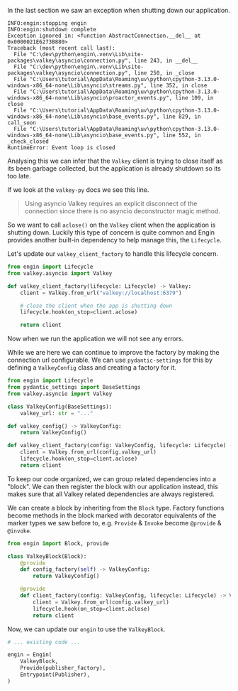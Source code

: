 In the last section we saw an exception when shutting down our application.

```
INFO:engin:stopping engin
INFO:engin:shutdown complete
Exception ignored in: <function AbstractConnection.__del__ at 0x0000021E6273B880>
Traceback (most recent call last):
  File "C:\dev\python\engin\.venv\Lib\site-packages\valkey\asyncio\connection.py", line 243, in __del__
  File "C:\dev\python\engin\.venv\Lib\site-packages\valkey\asyncio\connection.py", line 250, in _close
  File "C:\Users\tutorial\AppData\Roaming\uv\python\cpython-3.13.0-windows-x86_64-none\Lib\asyncio\streams.py", line 352, in close
  File "C:\Users\tutorial\AppData\Roaming\uv\python\cpython-3.13.0-windows-x86_64-none\Lib\asyncio\proactor_events.py", line 109, in close
  File "C:\Users\tutorial\AppData\Roaming\uv\python\cpython-3.13.0-windows-x86_64-none\Lib\asyncio\base_events.py", line 829, in call_soon
  File "C:\Users\tutorial\AppData\Roaming\uv\python\cpython-3.13.0-windows-x86_64-none\Lib\asyncio\base_events.py", line 552, in _check_closed
RuntimeError: Event loop is closed
```

Analysing this we can infer that the `Valkey` client is trying to close itself as its been
garbage collected, but the application is already shutdown so its too late.

If we look at the `valkey-py` docs we see this line.

> Using asyncio Valkey requires an explicit disconnect of the connection since there is no
> asyncio deconstructor magic method.

So we want to call `aclose()` on the `Valkey` client when the application is shutting down.
Luckily this type of concern is quite common and Engin provides another built-in dependency to
help manage this, the `Lifecycle`.

Let's update our `valkey_client_factory` to handle this lifecycle concern.

```python title="valkey_client.py"
from engin import Lifecycle
from valkey.asyncio import Valkey

def valkey_client_factory(lifecycle: Lifecycle) -> Valkey:
    client = Valkey.from_url("valkey://localhost:6379")

    # close the client when the app is shutting down
    lifecycle.hook(on_stop=client.aclose)

    return client
```

Now when we run the application we will not see any errors.

While we are here we can continue to improve the factory by making the connection url
configurable. We can use `pydantic-settings` for this by defining a `ValkeyConfig` class and
creating a factory for it.

```python title="valkey_client.py"
from engin import Lifecycle
from pydantic_settings import BaseSettings
from valkey.asyncio import Valkey

class ValkeyConfig(BaseSettings):
    valkey_url: str = "..."

def valkey_config() -> ValkeyConfig:
    return ValkeyConfig()

def valkey_client_factory(config: ValkeyConfig, lifecycle: Lifecycle) -> Valkey:
    client = Valkey.from_url(config.valkey_url)
    lifecycle.hook(on_stop=client.aclose)
    return client
```

To keep our code organized, we can group related dependencies into a "block". We can then
register the block with our application instead, this makes sure that all Valkey related
dependencies are always registered.

We can create a block by inheriting from the `Block` type. Factory functions become
methods in the block marked with decorator equivalents of the marker types we saw before to,
e.g. `Provide` & `Invoke` become `@provide` & `@invoke`.

```python title="valkey_client.py"
from engin import Block, provide

class ValkeyBlock(Block):
    @provide
    def config_factory(self) -> ValkeyConfig:
        return ValkeyConfig()

    @provide
    def client_factory(config: ValkeyConfig, lifecycle: Lifecycle) -> Valkey:
        client = Valkey.from_url(config.valkey_url)
        lifecycle.hook(on_stop=client.aclose)
        return client
```

Now, we can update our `engin` to use the `ValkeyBlock`.

```python title="app.py"
# ... existing code ...

engin = Engin(
    ValkeyBlock,
    Provide(publisher_factory),
    Entrypoint(Publisher),
)
```
